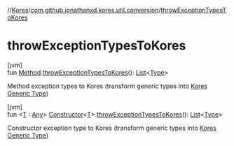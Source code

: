 //[Kores](../../index.md)/[com.github.jonathanxd.kores.util.conversion](index.md)/[throwExceptionTypesToKores](throw-exception-types-to-kores.md)

# throwExceptionTypesToKores

[jvm]\
fun [Method](https://docs.oracle.com/javase/8/docs/api/java/lang/reflect/Method.html).[throwExceptionTypesToKores](throw-exception-types-to-kores.md)(): [List](https://kotlinlang.org/api/latest/jvm/stdlib/kotlin.collections/-list/index.html)<[Type](https://docs.oracle.com/javase/8/docs/api/java/lang/reflect/Type.html)>

Method exception types to Kores (transform generic types into [Kores Generic Type](../com.github.jonathanxd.kores.type/-generic-type/index.md))

[jvm]\
fun <[T](throw-exception-types-to-kores.md) : [Any](https://kotlinlang.org/api/latest/jvm/stdlib/kotlin/-any/index.html)> [Constructor](https://docs.oracle.com/javase/8/docs/api/java/lang/reflect/Constructor.html)<[T](throw-exception-types-to-kores.md)>.[throwExceptionTypesToKores](throw-exception-types-to-kores.md)(): [List](https://kotlinlang.org/api/latest/jvm/stdlib/kotlin.collections/-list/index.html)<[Type](https://docs.oracle.com/javase/8/docs/api/java/lang/reflect/Type.html)>

Constructor exception type to Kores (transform generic types into [Kores Generic Type](../com.github.jonathanxd.kores.type/-generic-type/index.md))
